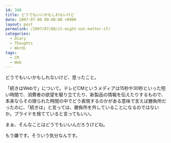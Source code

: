```yaml
---
id: 348
title: どうでもいいかもしれないけど
date: 2007-07-08 00:00:00 +0900
layout: post
permalink: /2007/07/08/it-might-not-matter-if/
categories:
  - Diary
  - Thoughts
  - Words
tags:
  - CM
  - Web
---
```

どうでもいいかもしれないけど、思ったこと。
  
「続きはWebで」について。テレビCMというメディアは15秒や30秒といった短い時間で、消費者の欲望を駆り立てたり、新製品の情報を伝えたりするもので、本来ならその限られた時間の中でどう表現するのかがある意味で言えば勝負所だったのに、「続きは」と言っては、勝負所を外していることになるのではないか。プライドを捨てていると言ってもいい。

まぁ、そんなことはどうでもいいんだろうけどね。
  
もう嫌です。そういう気分なんです。
